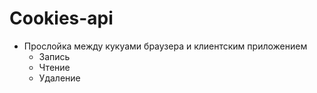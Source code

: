 # Cookies-api

- Прослойка между кукуами браузера и клиентским приложением
  - Запись
  - Чтение
  - Удаление